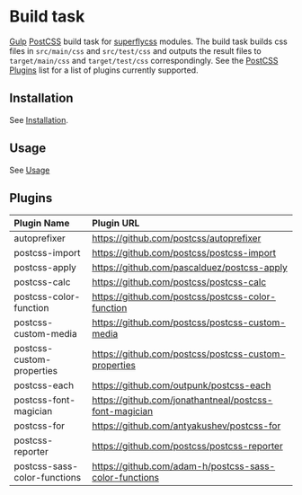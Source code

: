 # Build task

[Gulp](http://gulpjs.com/) [PostCSS](http://postcss.org/) build task for [superflycss](https://github.com/superflycss) modules.  The build task builds css files in `src/main/css` and `src/test/css` and outputs the result files to `target/main/css` and `target/test/css` correspondingly.  See the [PostCSS Plugins](https://github.com/superflycss/task-build#plugins) list for a list of plugins currently supported.

## Installation

See [Installation](https://github.com/superflycss/superflycss/#installation).

## Usage

See [Usage](https://github.com/superfly-css/superflycss/#usage)

## Plugins

| Plugin Name                  | Plugin URL                                             |
|:-----------------------------|:-------------------------------------------------------|
| autoprefixer                 | https://github.com/postcss/autoprefixer                |
| postcss-import               | https://github.com/postcss/postcss-import              |
| postcss-apply                | https://github.com/pascalduez/postcss-apply            |
| postcss-calc                 | https://github.com/postcss/postcss-calc                |
| postcss-color-function       | https://github.com/postcss/postcss-color-function      |
| postcss-custom-media         | https://github.com/postcss/postcss-custom-media        |
| postcss-custom-properties    | https://github.com/postcss/postcss-custom-properties   |
| postcss-each                 | https://github.com/outpunk/postcss-each                |
| postcss-font-magician        | https://github.com/jonathantneal/postcss-font-magician |
| postcss-for                  | https://github.com/antyakushev/postcss-for             |
| postcss-reporter             | https://github.com/postcss/postcss-reporter            |
| postcss-sass-color-functions | https://github.com/adam-h/postcss-sass-color-functions |
